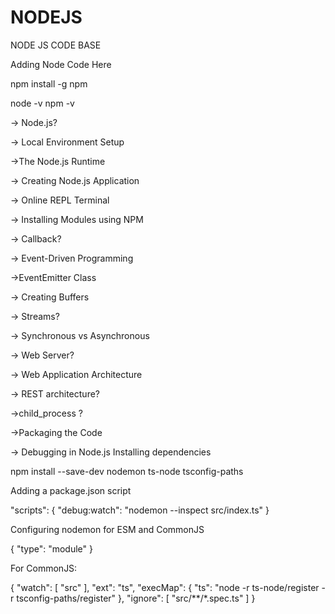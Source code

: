 # NODEJS
NODE JS CODE BASE

Adding Node Code Here


npm install -g npm

node -v
npm -v

-> Node.js?  

-> Local Environment Setup

->The Node.js Runtime

-> Creating Node.js Application

-> Online REPL Terminal

-> Installing Modules using NPM

-> Callback?

-> Event-Driven Programming

->EventEmitter Class

-> Creating Buffers

-> Streams?

-> Synchronous vs Asynchronous

-> Web Server?

-> Web Application Architecture

-> REST architecture?

->child_process ?


->Packaging the Code

-> Debugging in Node.js
Installing dependencies

npm install --save-dev nodemon ts-node tsconfig-paths

Adding a package.json script

"scripts": {
  "debug:watch": "nodemon --inspect src/index.ts"
}

Configuring nodemon for ESM and CommonJS

{
  "type": "module"
}

For CommonJS:


{
  "watch": [
    "src"
  ],
  "ext": "ts",
  "execMap": {
    "ts": "node -r ts-node/register -r tsconfig-paths/register"
  },
  "ignore": [
    "src/**/*.spec.ts"
  ]
}


